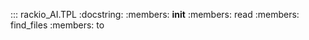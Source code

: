 ::: rackio_AI.TPL
    :docstring:
    :members: __init__
    :members: read
    :members: find_files
    :members: to
